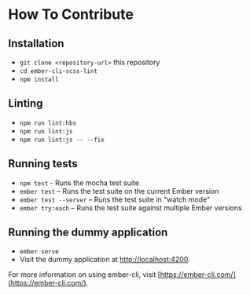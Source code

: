 # How To Contribute

## Installation

* `git clone <repository-url>` this repository
* `cd ember-cli-scss-lint`
* `npm install`

## Linting

* `npm run lint:hbs`
* `npm run lint:js`
* `npm run lint:js -- --fix`

## Running tests

* `npm test` - Runs the mocha test suite
* `ember test` – Runs the test suite on the current Ember version
* `ember test --server` – Runs the test suite in "watch mode"
* `ember try:each` – Runs the test suite against multiple Ember versions

## Running the dummy application

* `ember serve`
* Visit the dummy application at
  [http://localhost:4200](http://localhost:4200).

For more information on using ember-cli, visit
[https://ember-cli.com/](https://ember-cli.com/).
